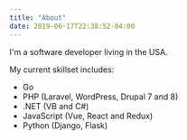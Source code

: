 ```yaml
---
title: "About"
date: 2019-06-17T22:38:52-04:00
---
```


I'm a software developer living in the USA. 

My current skillset includes:

- Go
- PHP (Laravel, WordPress, Drupal 7 and 8)
- .NET (VB and C#)
- JavaScript (Vue, React and Redux)
- Python (Django, Flask)

